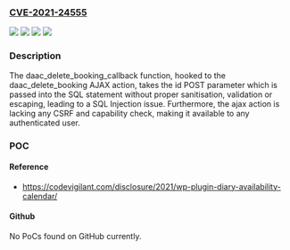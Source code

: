 ### [CVE-2021-24555](https://cve.mitre.org/cgi-bin/cvename.cgi?name=CVE-2021-24555)
![](https://img.shields.io/static/v1?label=Product&message=Diary%20%26%20Availability%20Calendar&color=blue)
![](https://img.shields.io/static/v1?label=Version&message=1.0.3%3C%3D%201.0.3%20&color=brighgreen)
![](https://img.shields.io/static/v1?label=Vulnerability&message=CWE-352%20Cross-Site%20Request%20Forgery%20(CSRF)&color=brighgreen)
![](https://img.shields.io/static/v1?label=Vulnerability&message=CWE-89%20SQL%20Injection&color=brighgreen)

### Description

The daac_delete_booking_callback function, hooked to the daac_delete_booking AJAX action, takes the id POST parameter which is passed into the SQL statement without proper sanitisation, validation or escaping, leading to a SQL Injection issue. Furthermore, the ajax action is lacking any CSRF and capability check, making it available to any authenticated user.

### POC

#### Reference
- https://codevigilant.com/disclosure/2021/wp-plugin-diary-availability-calendar/

#### Github
No PoCs found on GitHub currently.

